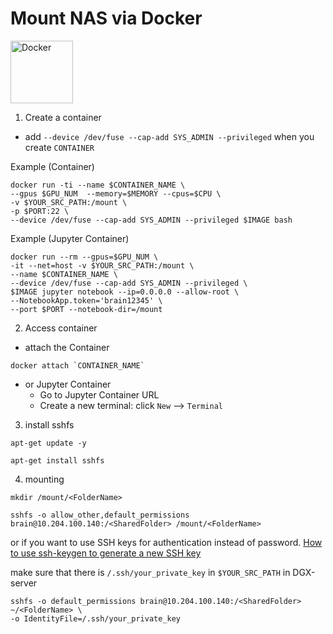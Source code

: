 # Mount NAS via Docker

<img src="https://miro.medium.com/max/672/1*glD7bNJG3SlO0_xNmSGPcQ.png" alt="Docker" width="100"/>

1. Create a container
- add `--device /dev/fuse --cap-add SYS_ADMIN --privileged` when you create `CONTAINER`

Example (Container)

```console
docker run -ti --name $CONTAINER_NAME \
--gpus $GPU_NUM  --memory=$MEMORY --cpus=$CPU \
-v $YOUR_SRC_PATH:/mount \
-p $PORT:22 \
--device /dev/fuse --cap-add SYS_ADMIN --privileged $IMAGE bash
```

Example (Jupyter Container)

```console
docker run --rm --gpus=$GPU_NUM \
-it --net=host -v $YOUR_SRC_PATH:/mount \
--name $CONTAINER_NAME \
--device /dev/fuse --cap-add SYS_ADMIN --privileged \
$IMAGE jupyter notebook --ip=0.0.0.0 --allow-root \
--NotebookApp.token='brain12345' \
--port $PORT --notebook-dir=/mount
```

2. Access container
 - attach the Container
```console
docker attach `CONTAINER_NAME`
```

- or Jupyter Container 
  - Go to Jupyter Container URL
  - Create a new terminal: click `New` --> `Terminal`

3. install sshfs
```console
apt-get update -y
```
```console
apt-get install sshfs
```

4. mounting
```console
mkdir /mount/<FolderName>
```
```console
sshfs -o allow_other,default_permissions brain@10.204.100.140:/<SharedFolder> /mount/<FolderName>
```

or if you want to use SSH keys for authentication instead of password.
[How to use ssh-keygen to generate a new SSH key](https://www.ssh.com/academy/ssh/keygen)

make sure that there is `/.ssh/your_private_key` in `$YOUR_SRC_PATH` in DGX-server

```console
sshfs -o default_permissions brain@10.204.100.140:/<SharedFolder> ~/<FolderName> \
-o IdentityFile=/.ssh/your_private_key
```
